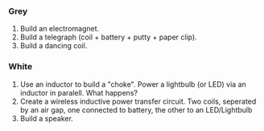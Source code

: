 ### Grey

1. Build an electromagnet.
2. Build a telegraph (coil + battery + putty + paper clip).
3. Build a dancing coil.

### White

1. Use an inductor to build a "choke". Power a lightbulb (or LED) via an inductor in paralell. What happens?
2. Create a wireless inductive power transfer circuit. Two coils, seperated by an air gap, one connected to battery, the other to an LED/Lightbulb
3. Build a speaker.
